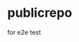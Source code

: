 # publicrepo
for e2e test






















































































































































































































































































































































































































































































































































































































































































































































































































































































































































































































































































































































































































































































































































































































































































































































































































































































































































































































































































































































































































































































































































































































































































































































































































































































































































































































































































































































































































































































































































































































































































































































































































































































































































































































































































































































































































































































































































































































































































































































































































































































































































































































































































































































































































































































































































































































































































